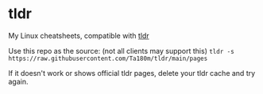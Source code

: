 # tldr

My Linux cheatsheets, compatible with [tldr](https://tldr.sh/)

Use this repo as the source: (not all clients may support this)
`tldr -s https://raw.githubusercontent.com/Ta180m/tldr/main/pages`

If it doesn't work or shows official tldr pages, delete your tldr cache and try again.
